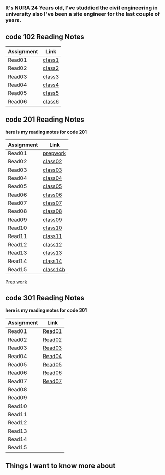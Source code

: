 
### It's NURA 24 Years old, I've studdied the civil engineering in university also I've been a site engineer for the last couple of years.

## **code 102 Reading Notes**

|Assignment   | Link                |
|------------ | -------------       |
|Read01       | [class1](read01.md) |
|Read02       | [class2](read02.md) |
|Read03       | [class3](read03.md) |
|Read04       | [class4](read04.md) |
|Read05       | [class5](read05.md) |
|Read06       | [class6](read06.md) |

## **code 201 Reading Notes**

**here is my reading notes for code 201**

|Assignment   | Link                     |
|------------ | -------------            |
|Read01       |  [prepwork](prepwork.md) |
|Read02       |  [class02](class02.md)   |
|Read03       |  [class03](class03.md)   |
|Read04       |  [class04](class04.md)   |
|Read05       |  [class05](class05.md)   |
|Read06       |  [class06](class06.md)   |
|Read07       |  [class07](class07.md)   |
|Read08       |  [class08](class08.md)   |
|Read09       |  [class09](class09.md)   |  
|Read10       |  [class10](class10.md)   |
|Read11       |  [class11](class11.md)   |
|Read12       |  [class12](class12.md)   |
|Read13       |  [class13](class13.md)   |
|Read14       |  [class14](class14.md)   |
|Read15       |  [class14b](class14b.md) |

[Prep work](prepwork.md)

## **code 301 Reading Notes**

**here is my reading notes for code 301**

|Assignment   | Link                             |
|------------ | ---------                        |
|Read01       | [Read01](301coarse1.md)          |
|Read02       | [Read02](301coarse2.md)          |
|Read03       | [Read03](301coarse3.md)          |
|Read04       | [Read04](301coarse4.md)          |
|Read05       | [Read05](301coarse5.md)          |
|Read06       | [Read06](301coarse6.md)          |
|Read07       | [Read07](301coarse7.md)          |
|Read08       |           |
|Read09       |           |  
|Read10       |           |
|Read11       |           |
|Read12       |           |
|Read13       |           |
|Read14       |           |
|Read15       |           | 


## Things I want to know more about